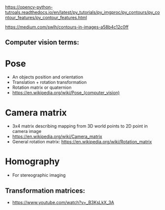 https://opencv-python-tutroals.readthedocs.io/en/latest/py_tutorials/py_imgproc/py_contours/py_contour_features/py_contour_features.html

https://medium.com/swlh/contours-in-images-a58b4c12c0ff

## Computer vision terms:

# Pose
- An objects position and orientation
- Translation + rotation transformation
- Rotation matrix or quaternion
- https://en.wikipedia.org/wiki/Pose_(computer_vision)

# Camera matrix
- 3x4 matrix describing mapping from 3D world points to 2D point in camera image
- https://en.wikipedia.org/wiki/Camera_matrix
- General rotation matrix: https://en.wikipedia.org/wiki/Rotation_matrix

# Homography
- For stereographic imaging

## Transformation matrices:
- https://www.youtube.com/watch?v=_B3KsLkX_3A